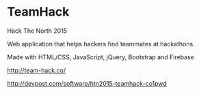 # TeamHack

Hack The North 2015

Web application that helps hackers find teammates at hackathons

Made with HTML/CSS, JavaScript, jQuery, Bootstrap and Firebase

http://team-hack.co/

http://devpost.com/software/htn2015-teamhack-co1pwd

